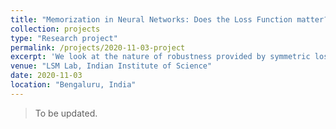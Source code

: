 ```yaml
---
title: "Memorization in Neural Networks: Does the Loss Function matter?"
collection: projects
type: "Research project"
permalink: /projects/2020-11-03-project
excerpt: 'We look at the nature of robustness provided by symmetric loss functions against label noise and how they resist memorization in neural networks.'
venue: "LSM Lab, Indian Institute of Science"
date: 2020-11-03
location: "Bengaluru, India"
---
```


> To be updated.
<!--- 

{% include toc icon="cog" title="Table of Contents" %}

Deep Neural Networks, often owing to the overparameterization, have shown to be capable of exactly memorizing even randomly-labelled data. Empirical studies have also shown that none of the standard regularization techniques mitigate such overfitting. We investigate whether choice of loss function can affect this memorization. We empirically show, with benchmark data sets MNIST and CIFAR-10, that a symmetric loss function as opposed to either cross entropy or squared error loss results in significant improvement in the ability of the network to resist such overfitting. We then provide a formal definition for robustness to memorization and provide theoretical explanation as to why the symmetric losses provide this robustness. Our results clearly bring out the role loss functions alone can play in this phenomenon of memorization.

# Defining Memorization
Only recently have there been attempts at formally charaterizing what *memorization* means rigorously. Arpit et al., D2L, LIMIT and others in the community have some proxies for measuring the degree of *memorization* but Feldman et al., for the first time, try to understand memorization theoretically. In our work, we too provide a definition for *memorization* (More in Section ?).

# Role of Loss Function in resisting *memorization* 
-->
